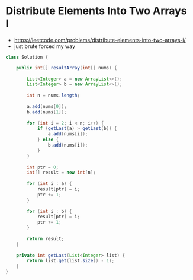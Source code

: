 # Distribute Elements Into Two Arrays I

- https://leetcode.com/problems/distribute-elements-into-two-arrays-i/
- just brute forced my way

```java
class Solution {

    public int[] resultArray(int[] nums) {
        
        List<Integer> a = new ArrayList<>();
        List<Integer> b = new ArrayList<>();
        
        int n = nums.length;
        
        a.add(nums[0]);
        b.add(nums[1]);
        
        for (int i = 2; i < n; i++) {
            if (getLast(a) > getLast(b)) {
                a.add(nums[i]);
            } else {
                b.add(nums[i]);
            }
        }
        
        int ptr = 0;
        int[] result = new int[n];
        
        for (int i : a) {
            result[ptr] = i;
            ptr += 1;
        }
        
        for (int i : b) {
            result[ptr] = i;
            ptr += 1;
        }
        
        return result;
    }
    
    private int getLast(List<Integer> list) {
        return list.get(list.size() - 1);
    }
}
```
